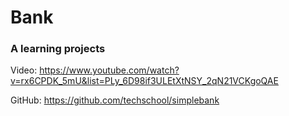 # Bank
### A learning projects
Video: https://www.youtube.com/watch?v=rx6CPDK_5mU&list=PLy_6D98if3ULEtXtNSY_2qN21VCKgoQAE

GitHub: https://github.com/techschool/simplebank

